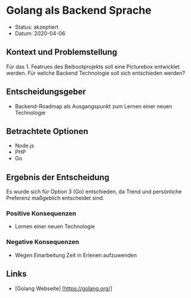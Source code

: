 # Golang als Backend Sprache

* Status: akzeptiert
* Datum: 2020-04-06

## Kontext und  Problemstellung

Für das 1. Featrues des Beibootprojekts soll eine Picturebox entwicklet werden. Für welche Backend Technologie soll sich entschieden werden?

## Entscheidungsgeber

* Backend-Roadmap als Ausgangspunkt zum Lernen einer neuen Technologie

## Betrachtete Optionen

* Node.js 
* PHP
* Go

## Ergebnis der Entscheidung

Es wurde sich für Option 3 (Go) entschieden, da Trend und persönliche Preferenz maßgeblich entscheidet sind.

### Positive Konsequenzen

* Lernen einer neuen Technologie

### Negative Konsequenzen

* Wegen Einarbeitung Zeit in Erlenen aufzuwenden

## Links

* [Golang Webseite] [https://golang.org/]